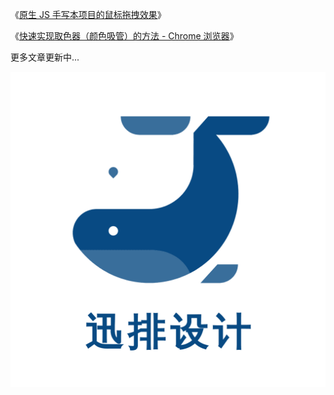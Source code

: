 《[原生 JS 手写本项目的鼠标拖拽效果](https://juejin.cn/post/7145447742515445791)》

《[快速实现取色器（颜色吸管）的方法 - Chrome 浏览器](https://juejin.cn/post/7140172562314559502)》

更多文章更新中...

![](../images/logo.png)
